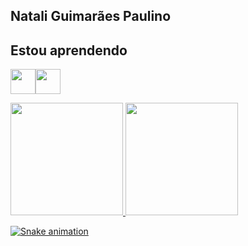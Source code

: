 ## Natali Guimarães Paulino


## Estou aprendendo
<img src="https://cdn.jsdelivr.net/gh/devicons/devicon/icons/javascript/javascript-plain.svg"  width="40" height="40"/><img src="https://cdn.jsdelivr.net/gh/devicons/devicon/icons/python/python-original.svg"  width="40" height="40"/>
          

<div>
<a href="https://github.com/nataligp">
<img height="180em" src="https://github-readme-stats.vercel.app/api/top-langs/?username=nataligp&layout=compact&langs_count=7&theme=dracula"/>
<img height="180em" src="https://github-readme-stats.vercel.app/api?username=nataligp&show_icons=true&theme=dracula&include_all_commits=true&count_private=true"/>
</div>
  
![Snake animation](https://github.com/nataligp/nataligp/blob/output/github-contribution-grid-snake.svg)
